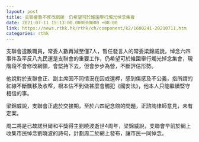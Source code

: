 ```yaml
---
layout: post
title: 支聯會暫不修改綱領　仍希望可於維園舉行燭光悼念集會
date: 2021-07-11 15:13:00.000000000 +08:00
link: https://news.rthk.hk/rthk/ch/component/k2/1600241-20210711.htm
categories: rthk
---
```


支聯會遣散職員，常委人數再減至僅7人，暫任發言人的常委梁錦威說，悼念六四事件及平反八九民運是支聯會的重要工作，仍希望可於維園舉行燭光悼念集會，現階段不會修改綱領，會堅持下去，但會步步為營，不斷評估形勢。

他說對於支聯會正、副主席因不同情況在囚或還柙，感到傷感及不公義，指所謂的紅線不斷飄移及收窄，根本估不到做甚麼會觸犯《國安法》，他本人只能繼續堅守相信的事。

梁錦威說，支聯會正處於交接期，至於六四紀念館的問題，正諮詢律師意見，未有定案。

周二將是已故諾貝爾和平獎得主劉曉波逝世4周年，梁錦威說，支聯會早前於網上收集市民悼念劉曉波的詩句，計劃周二於網上發布，讓市民一同悼念。
